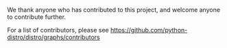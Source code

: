 We thank anyone who has contributed to this project, and welcome anyone to contribute further.

For a list of contributors, please see https://github.com/python-distro/distro/graphs/contributors